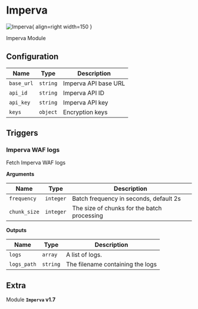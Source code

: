 # Imperva

![Imperva](/assets/playbooks/library/imperva.png){ align=right width=150 }

Imperva Module

## Configuration

| Name      |  Type   |  Description  |
| --------- | ------- | --------------------------- |
| `base_url` | `string` | Imperva API base URL |
| `api_id` | `string` | Imperva API ID |
| `api_key` | `string` | Imperva API key |
| `keys` | `object` | Encryption keys |

## Triggers

### Imperva WAF logs

Fetch Imperva WAF logs

**Arguments**

| Name      |  Type   |  Description  |
| --------- | ------- | --------------------------- |
| `frequency` | `integer` | Batch frequency in seconds, default 2s |
| `chunk_size` | `integer` | The size of chunks for the batch processing |


**Outputs**

| Name      |  Type   |  Description  |
| --------- | ------- | --------------------------- |
| `logs` | `array` | A list of logs. |
| `logs_path` | `string` | The filename containing the logs |


## Extra

Module **`Imperva` v1.7**